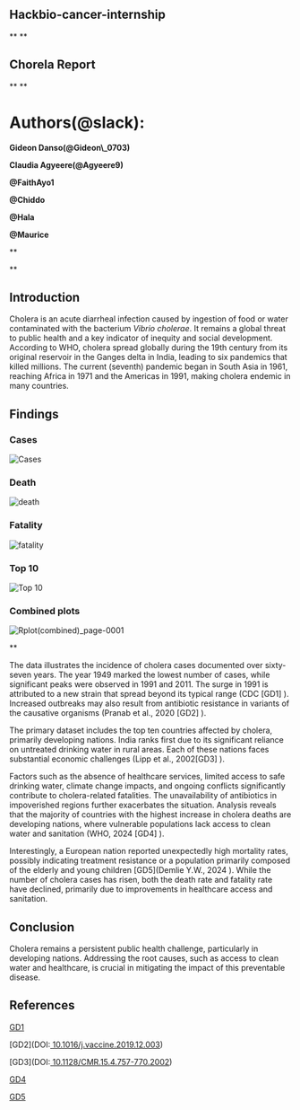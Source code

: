 ## **Hackbio-cancer-internship**

** **

## **Chorela Report**

** **

# **Authors(@slack):**

**Gideon Danso(@Gideon\\\_0703)**

**Claudia Agyeere(@Agyeere9)**

**@FaithAyo1**

**@Chiddo**

**@Hala**

**@Maurice**

** 

** 

## **Introduction**
Cholera is an acute diarrheal infection caused by ingestion of food or water contaminated with the bacterium _Vibrio cholerae_. It remains a global threat to public health and a key indicator of inequity and social development. According to WHO, cholera spread globally during the 19th century from its original reservoir in the Ganges delta in India, leading to six pandemics that killed millions. The current (seventh) pandemic began in South Asia in 1961, reaching Africa in 1971 and the Americas in 1991, making cholera endemic in many countries.

## **Findings**

### Cases
![Cases](https://github.com/user-attachments/assets/4f1f4fbd-fd03-45ec-934e-f31a4e2908fa)

### Death
![death](https://github.com/user-attachments/assets/29bbd437-99a0-4021-b758-e0d75532428b)

### Fatality
![fatality](https://github.com/user-attachments/assets/9857d11e-e2a4-4f7f-a8a9-a7baaa6e6389)

### Top 10
![Top 10](https://github.com/user-attachments/assets/231fc748-261d-4cce-a3eb-843ad2f93dd6)

### Combined plots
![Rplot(combined)_page-0001](https://github.com/user-attachments/assets/9d6ce9b1-45c7-4671-9bff-5a177ad2b83e)

**

The data illustrates the incidence of cholera cases documented over sixty-seven years. The year 1949 marked the lowest number of cases, while significant peaks were observed in 1991 and 2011. The surge in 1991 is attributed to a new strain that spread beyond its typical range (CDC [GD1] ). Increased outbreaks may also result from antibiotic resistance in variants of the causative organisms (Pranab et al., 2020 [GD2] ).

The primary dataset includes the top ten countries affected by cholera, primarily developing nations. India ranks first due to its significant reliance on untreated drinking water in rural areas. Each of these nations faces substantial economic challenges (Lipp et al., 2002[GD3] ).

Factors such as the absence of healthcare services, limited access to safe drinking water, climate change impacts, and ongoing conflicts significantly contribute to cholera-related fatalities. The unavailability of antibiotics in impoverished regions further exacerbates the situation. Analysis reveals that the majority of countries with the highest increase in cholera deaths are developing nations, where vulnerable populations lack access to clean water and sanitation (WHO, 2024 [GD4] ).

Interestingly, a European nation reported unexpectedly high mortality rates, possibly indicating treatment resistance or a population primarily composed of the elderly and young children [GD5](Demlie Y.W., 2024 ). While the number of cholera cases has risen, both the death rate and fatality rate have declined, primarily due to improvements in healthcare access and sanitation.

## **Conclusion**
Cholera remains a persistent public health challenge, particularly in developing nations. Addressing the root causes, such as access to clean water and healthcare, is crucial in mitigating the impact of this preventable disease.

## **References**

[GD1](https://www.cdc.gov/mmwr/preview/mmwrhtml/00036609.htm)

 [GD2](DOI:[ ](https://doi.org/10.1016/j.vaccine.2019.12.003)[10.1016/j.vaccine.2019.12.003](https://doi.org/10.1016/j.vaccine.2019.12.003))

 [GD3](DOI:[ ](https://doi.org/10.1128/cmr.15.4.757-770.2002)[10.1128/CMR.15.4.757-770.2002](https://doi.org/10.1128/cmr.15.4.757-770.2002))

 [GD4](https://www.who.int/news-room/fact-sheets/detail/cholera)

 [GD5](https://doi.org/10.1093/cid/ciae236)

 

 

 

 

 
